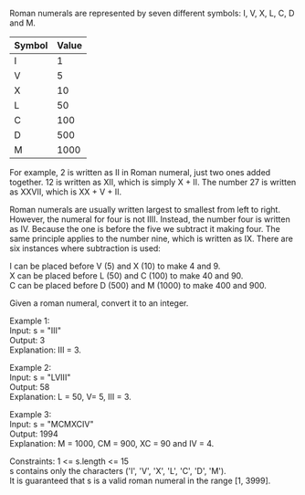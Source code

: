 Roman numerals are represented by seven different symbols: I, V, X, L, C, D and M.

| Symbol | Value |
|--------|-------|
| I      | 1     |
| V      | 5     |
| X      | 10    |
| L      | 50    |
| C      | 100   |
| D      | 500   |
| M      | 1000  |

For example, 2 is written as II in Roman numeral, just two ones added together. 12 is written as XII, which is simply X + II. The number 27 is written as XXVII, which is XX + V + II.

Roman numerals are usually written largest to smallest from left to right. However, the numeral for four is not IIII. Instead, the number four is written as IV. Because the one is before the five we subtract it making four. The same principle applies to the number nine, which is written as IX. There are six instances where subtraction is used:

I can be placed before V (5) and X (10) to make 4 and 9.</br>
X can be placed before L (50) and C (100) to make 40 and 90.</br>
C can be placed before D (500) and M (1000) to make 400 and 900.</br>

Given a roman numeral, convert it to an integer.

Example 1:</br>
Input: s = "III"</br>
Output: 3</br>
Explanation: III = 3.</br>

Example 2:</br>
Input: s = "LVIII"</br>
Output: 58</br>
Explanation: L = 50, V= 5, III = 3.</br>

Example 3:</br>
Input: s = "MCMXCIV"</br>
Output: 1994</br>
Explanation: M = 1000, CM = 900, XC = 90 and IV = 4.</br>

Constraints:
1 <= s.length <= 15</br>
s contains only the characters ('I', 'V', 'X', 'L', 'C', 'D', 'M').</br>
It is guaranteed that s is a valid roman numeral in the range [1, 3999].</br>
